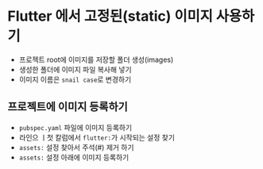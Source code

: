# Flutter 에서 고정된(static) 이미지 사용하기

- 프로젝트 root에 이미지를 저장할 폴더 생성(images)
- 생성한 폴더에 이미지 파일 복사해 넣기
- 이미지 이름은 `snail case`로 변경하기

## 프로젝트에 이미지 등록하기

- `pubspec.yaml` 파일에 이미지 등록하기
- 라인으 ㅣ첫 칼럼에서 `flutter:`가 시작되는 설정 찾기
- `assets:` 설정 찾아서 주석(#) 제거 하기
- `assets:` 설정 아래에 이미지 등록하기
